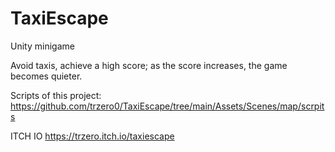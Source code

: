 # TaxiEscape
Unity minigame



Avoid taxis, achieve a high score; as the score increases, the game becomes quieter.

Scripts of this project: https://github.com/trzero0/TaxiEscape/tree/main/Assets/Scenes/map/scrpits

ITCH IO
https://trzero.itch.io/taxiescape
